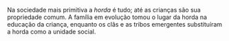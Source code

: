 ﻿Na sociedade mais primitiva a *horda* é tudo; até as crianças são sua propriedade comum. A família em evolução tomou o lugar da horda na educação da criança, enquanto os clãs e as tribos emergentes substituíram a horda como a unidade social.